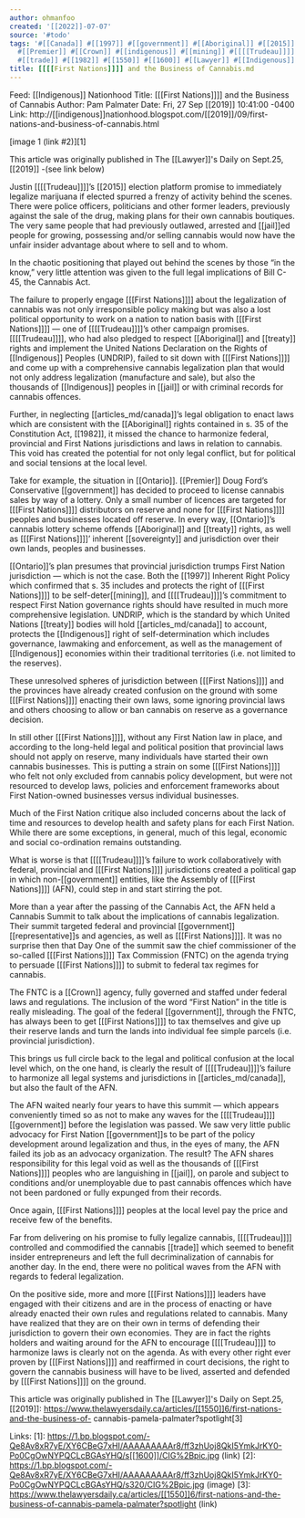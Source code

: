 ```yaml
---
author: ohmanfoo
created: '[[2022]]-07-07'
source: '#todo'
tags: '#[[Canada]] #[[1997]] #[[government]] #[[Aboriginal]] #[[2015]] #[[jail]] #[[treaty]] #[[2019]] #[[representative]]
  #[[Premier]] #[[Crown]] #[[indigenous]] #[[mining]] #[[[[Trudeau]]]] #[[[[First Nations]]]] #[[sovereignty]] #[[Ontario]]
  #[[trade]] #[[1982]] #[[1550]] #[[1600]] #[[Lawyer]] #[[Indigenous]] #[[[[First Nations]]]] #[[[[Trudeau]]]] '
title: [[[[First Nations]]]] and the Business of Cannabis.md
---
```


Feed: [[Indigenous]] Nationhood
Title: [[[First Nations]]]] and the Business of Cannabis
Author: Pam Palmater
Date: Fri, 27 Sep [[2019]] 10:41:00 -0400
Link: http://[[indigenous]]nationhood.blogspot.com/[[2019]]/09/first-nations-and-business-of-cannabis.html
 
[image 1 (link #2)][1]
 
This article was originally published in The [[Lawyer]]'s Daily on Sept.25, [[2019]] 
-(see link below)
 
Justin [[[[Trudeau]]]]’s [[2015]] election platform promise to immediately legalize 
marijuana if elected spurred a frenzy of activity behind the scenes. There were 
police officers, politicians and other former leaders, previously against the 
sale of the drug, making plans for their own cannabis boutiques. The very same 
people that had previously outlawed, arrested and [[jail]]ed people for growing, 
possessing and/or selling cannabis would now have the unfair insider advantage 
about where to sell and to whom.
 
In the chaotic positioning that played out behind the scenes by those “in the 
know,” very little attention was given to the full legal implications of Bill 
C-45, the Cannabis Act.
 
The failure to properly engage [[[First Nations]]]] about the legalization of cannabis 
was not only irresponsible policy making but was also a lost political 
opportunity to work on a nation to nation basis with [[[First Nations]]]] — one of 
[[[[Trudeau]]]]’s other campaign promises. [[[[Trudeau]]]], who had also pledged to respect 
[[Aboriginal]] and [[treaty]] rights and implement the United Nations Declaration on the
Rights of [[Indigenous]] Peoples (UNDRIP), failed to sit down with [[[First Nations]]]] and
come up with a comprehensive cannabis legalization plan that would not only 
address legalization (manufacture and sale), but also the thousands of 
[[Indigenous]] peoples in [[jail]] or with criminal records for cannabis offences.
 
Further, in neglecting [[articles_md/canada]]’s legal obligation to enact laws which are 
consistent with the [[Aboriginal]] rights contained in s. 35 of the Constitution 
Act, [[1982]], it missed the chance to harmonize federal, provincial and First 
Nations jurisdictions and laws in relation to cannabis. This void has created 
the potential for not only legal conflict, but for political and social tensions
at the local level.
 
Take for example, the situation in [[Ontario]]. [[Premier]] Doug Ford’s Conservative 
[[government]] has decided to proceed to license cannabis sales by way of a lottery.
Only a small number of licences are targeted for [[[First Nations]]]] distributors on 
reserve and none for [[[First Nations]]]] peoples and businesses located off reserve. 
In every way, [[Ontario]]’s cannabis lottery scheme offends [[Aboriginal]] and [[treaty]] 
rights, as well as [[[First Nations]]]]’ inherent [[sovereignty]] and jurisdiction over 
their own lands, peoples and businesses.
 
[[Ontario]]’s plan presumes that provincial jurisdiction trumps First Nation 
jurisdiction — which is not the case. Both the [[1997]] Inherent Right Policy which 
confirmed that s. 35 includes and protects the right of [[[First Nations]]]] to be 
self-deter[[mining]], and [[[[Trudeau]]]]’s commitment to respect First Nation governance 
rights should have resulted in much more comprehensive legislation. UNDRIP, 
which is the standard by which United Nations [[treaty]] bodies will hold [[articles_md/canada]] to 
account, protects the [[Indigenous]] right of self-determination which includes 
governance, lawmaking and enforcement, as well as the management of [[Indigenous]] 
economies within their traditional territories (i.e. not limited to the 
reserves).
 
These unresolved spheres of jurisdiction between [[[First Nations]]]] and the provinces
have already created confusion on the ground with some [[[First Nations]]]] enacting 
their own laws, some ignoring provincial laws and others choosing to allow or 
ban cannabis on reserve as a governance decision.
 
In still other [[[First Nations]]]], without any First Nation law in place, and 
according to the long-held legal and political position that provincial laws 
should not apply on reserve, many individuals have started their own cannabis 
businesses. This is putting a strain on some [[[First Nations]]]] who felt not only 
excluded from cannabis policy development, but were not resourced to develop 
laws, policies and enforcement frameworks about First Nation-owned businesses 
versus individual businesses.
 
Much of the First Nation critique also included concerns about the lack of time 
and resources to develop health and safety plans for each First Nation. While 
there are some exceptions, in general, much of this legal, economic and social 
co-ordination remains outstanding.
 
What is worse is that [[[[Trudeau]]]]’s failure to work collaboratively with federal, 
provincial and [[[First Nations]]]] jurisdictions created a political gap in which 
non-[[government]] entities, like the Assembly of [[[First Nations]]]] (AFN), could step in
and start stirring the pot.
 
More than a year after the passing of the Cannabis Act, the AFN held a Cannabis 
Summit to talk about the implications of cannabis legalization. Their summit 
targeted federal and provincial [[government]] [[representative]]s and agencies, as well
as [[[First Nations]]]]. It was no surprise then that Day One of the summit saw the 
chief commissioner of the so-called [[[First Nations]]]] Tax Commission (FNTC) on the 
agenda trying to persuade [[[First Nations]]]] to submit to federal tax regimes for 
cannabis.
 
The FNTC is a [[Crown]] agency, fully governed and staffed under federal laws and 
regulations. The inclusion of the word “First Nation” in the title is really 
misleading. The goal of the federal [[government]], through the FNTC, has always 
been to get [[[First Nations]]]] to tax themselves and give up their reserve lands and 
turn the lands into individual fee simple parcels (i.e. provincial 
jurisdiction).
 
This brings us full circle back to the legal and political confusion at the 
local level which, on the one hand, is clearly the result of [[[[Trudeau]]]]’s failure 
to harmonize all legal systems and jurisdictions in [[articles_md/canada]], but also the fault 
of the AFN.
 
The AFN waited nearly four years to have this summit — which appears 
conveniently timed so as not to make any waves for the [[[[Trudeau]]]] [[government]] before
the legislation was passed. We saw very little public advocacy for First Nation 
[[government]]s to be part of the policy development around legalization and thus, 
in the eyes of many, the AFN failed its job as an advocacy organization. The 
result? The AFN shares responsibility for this legal void as well as the 
thousands of [[[First Nations]]]] peoples who are languishing in [[jail]], on parole and 
subject to conditions and/or unemployable due to past cannabis offences which 
have not been pardoned or fully expunged from their records.
 
Once again, [[[First Nations]]]] peoples at the local level pay the price and receive 
few of the benefits.
 
Far from delivering on his promise to fully legalize cannabis, [[[[Trudeau]]]] 
controlled and commodified the cannabis [[trade]] which seemed to benefit insider 
entrepreneurs and left the full decriminalization of cannabis for another day. 
In the end, there were no political waves from the AFN with regards to federal 
legalization.
 
On the positive side, more and more [[[First Nations]]]] leaders have engaged with 
their citizens and are in the process of enacting or have already enacted their 
own rules and regulations related to cannabis. Many have realized that they are 
on their own in terms of defending their jurisdiction to govern their own 
economies. They are in fact the rights holders and waiting around for the AFN to
encourage [[[[Trudeau]]]] to harmonize laws is clearly not on the agenda. As with every 
other right ever proven by [[[First Nations]]]] and reaffirmed in court decisions, the 
right to govern the cannabis business will have to be lived, asserted and 
defended by [[[First Nations]]]] on the ground.
 
This article was originally published in The [[Lawyer]]'s Daily on Sept.25, [[2019]]:
https://www.thelawyersdaily.ca/articles/[[1550]]6/first-nations-and-the-business-of-
cannabis-pamela-palmater?spotlight[3]
 
 
 
Links: 
[1]: https://1.bp.blogspot.com/-Qe8Av8xR7yE/XY6CBeG7xHI/AAAAAAAAAr8/ff3zhUoj8QkI5YmkJrKY0-Po0CgOwNYPQCLcBGAsYHQ/s[[1600]]/CIG%2Bpic.jpg (link)
[2]: https://1.bp.blogspot.com/-Qe8Av8xR7yE/XY6CBeG7xHI/AAAAAAAAAr8/ff3zhUoj8QkI5YmkJrKY0-Po0CgOwNYPQCLcBGAsYHQ/s320/CIG%2Bpic.jpg (image)
[3]: https://www.thelawyersdaily.ca/articles/[[1550]]6/first-nations-and-the-business-of-cannabis-pamela-palmater?spotlight (link)